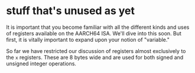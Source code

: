 # stuff that's unused as yet

It is important that you become familiar with all the different kinds and uses of registers available on the AARCH64 ISA. We'll dive into this soon. But first, it is vitally important to expand upon your notion of "variable."

So far we have restricted our discussion of registers almost exclusively to the `x` registers. These are 8 bytes wide and are used for both signed and unsigned integer operations.
